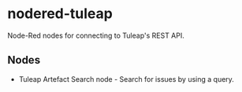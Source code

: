 # nodered-tuleap
Node-Red nodes for connecting to Tuleap's REST API.

## Nodes
* Tuleap Artefact Search node - Search for issues by using a query.

